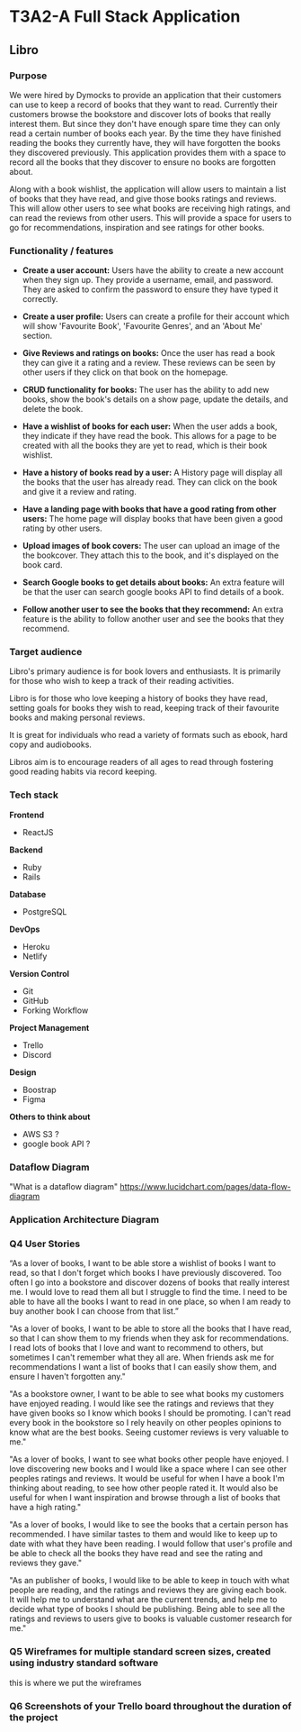 # T3A2-A Full Stack Application #

## Libro ##

### Purpose ###

We were hired by Dymocks to provide an application that their customers can use to keep a record of books that they want to read. Currently their customers browse the bookstore and discover lots of books that really interest them. But since they don't have enough spare time they can only read a certain number of books each year. By the time they have finished reading the books they currently have, they will have forgotten the books they discovered previously. This application provides them with a space to record all the books that they discover to ensure no books are forgotten about. 

Along with a book wishlist, the application will allow users to maintain a list of books that they have read, and give those books ratings and reviews. This will allow other users to see what books are receiving high ratings, and can read the reviews from other users. This will provide a space for users to go for recommendations, inspiration and see ratings for other books.

### Functionality / features ###

- **Create a user account:** Users have the ability to create a new account when they sign up. They provide a username, email, and password. They are asked to confirm the password to ensure they have typed it correctly. 

- **Create a user profile:** Users can create a profile for their account which will show 'Favourite Book', 'Favourite Genres', and an 'About Me' section. 

- **Give Reviews and ratings on books:** Once the user has read a book they can give it a rating and a review. These reviews can be seen by other users if they click on that book on the homepage. 

- **CRUD functionality for books:** The user has the ability to add new books, show the book's details on a show page, update the details, and delete the book.

- **Have a wishlist of books for each user:** When the user adds a book, they indicate if they have read the book. This allows for a page to be created with all the books they are yet to read, which is their book wishlist. 

- **Have a history of books read by a user:** A History page will display all the books that the user has already read. They can click on the book and give it a review and rating. 

- **Have a landing page with books that have a good rating from other users:** The home page will display books that have been given a good rating by other users. 

- **Upload images of book covers:** The user can upload an image of the the bookcover. They attach this to the book, and it's displayed on the book card.

- **Search Google books to get details about books:** An extra feature will be that the user can search google books API to find details of a book.

- **Follow another user to see the books that they recommend:** An extra feature is the ability to follow another user and see the books that they recommend. 

### Target audience ###

Libro's primary audience is for book lovers and enthusiasts. It is primarily for those who wish to keep a track of their reading activities. 

Libro is for those who love keeping a history of books they have read, setting goals for books they wish to read, keeping track of their favourite books and making personal reviews. 

It is great for individuals who read a variety of formats such as ebook, hard copy and audiobooks.

Libros aim is to encourage readers of all ages to read through fostering good reading habits via record keeping. 


### Tech stack ###

**Frontend**
- ReactJS

**Backend**
- Ruby 
- Rails 

**Database**
- PostgreSQL

**DevOps** 
- Heroku 
- Netlify

**Version Control** 
- Git 
- GitHub
- Forking Workflow 

**Project Management** 
 - Trello 
 - Discord

**Design**
 - Boostrap
 - Figma 

 **Others to think about**
- AWS S3 ?
- google book API ?

### Dataflow Diagram ###

"What is a dataflow diagram"
https://www.lucidchart.com/pages/data-flow-diagram

### Application Architecture Diagram ###

### Q4 User Stories

“As a lover of books, I want to be able store a wishlist of books I want to read, so that I don't forget which books I have previously discovered. Too often I go into a bookstore and discover dozens of books that really interest me. I would love to read them all but I struggle to find the time. I need to be able to have all the books I want to read in one place, so when I am ready to buy another book I can choose from that list.”

"As a lover of books, I want to be able to store all the books that I have read, so that I can show them to my friends when they ask for recommendations. I read lots of books that I love and want to recommend to others, but sometimes I can't remember what they all are. When friends ask me for recommendations I want a list of books that I can easily show them, and ensure I haven't forgotten any."

"As a bookstore owner, I want to be able to see what books my customers have enjoyed reading. I would like see the ratings and reviews that they have given books so I know which books I should be promoting. I can't read every book in the bookstore so I rely heavily on other peoples opinions to know what are the best books. Seeing customer reviews is very valuable to me."

"As a lover of books, I want to see what books other people have enjoyed. I love discovering new books and I would like a space where I can see other peoples ratings and reviews. It would be useful for when I have a book I'm thinking about reading, to see how other people rated it. It would also be useful for when I want inspiration and browse through a list of books that have a high rating."

"As a lover of books, I would like to see the books that a certain person has recommended. I have similar tastes to them and would like to keep up to date with what they have been reading. I would follow that user's profile and be able to check all the books they have read and see the rating and reviews they gave."

"As an publisher of books, I would like to be able to keep in touch with what people are reading, and the ratings and reviews they are giving each book. It will help me to understand what are the current trends, and help me to decide what type of books I should be publishing. Being able to see all the ratings and reviews to users give to books is valuable customer research for me."

### Q5 Wireframes for multiple standard screen sizes, created using industry standard software

this is where we put the wireframes


### Q6 Screenshots of your Trello board throughout the duration of the project